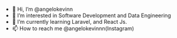 - 👋 Hi, I’m @angelokevinn
- 👀 I’m interested in Software Development and Data Engineering
- 🌱 I’m currently learning Laravel, and React Js.
- 📫 How to reach me @angelokevinnn(Instagram)

<!---
angelokevinn/angelokevinn is a ✨ special ✨ repository because its `README.md` (this file) appears on your GitHub profile.
You can click the Preview link to take a look at your changes.
--->
